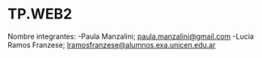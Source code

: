 # TP.WEB2

Nombre integrantes:
-Paula Manzalini;
  paula.manzalini@gmail.com
-Lucia Ramos Franzese;
  lramosfranzese@alumnos.exa.unicen.edu.ar
